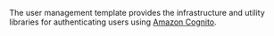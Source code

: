 The user management template provides the infrastructure and utility libraries for authenticating users using [Amazon Cognito](https://aws.amazon.com/cognito/).
